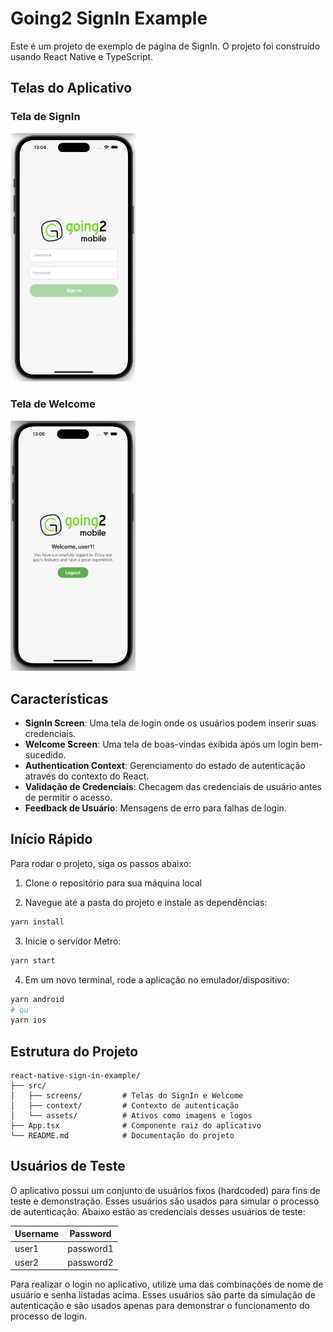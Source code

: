 # Going2 SignIn Example

Este é um projeto de exemplo de página de SignIn. O projeto foi construído usando React Native e TypeScript.

## Telas do Aplicativo

### Tela de SignIn

<img src="docs/signin.png" alt="Tela de SignIn" width="200"/>

### Tela de Welcome

<img src="docs/welcome.png" alt="Tela de Welcome" width="200"/>

## Características

- **SignIn Screen**: Uma tela de login onde os usuários podem inserir suas credenciais.
- **Welcome Screen**: Uma tela de boas-vindas exibida após um login bem-sucedido.
- **Authentication Context**: Gerenciamento do estado de autenticação através do contexto do React.
- **Validação de Credenciais**: Checagem das credenciais de usuário antes de permitir o acesso.
- **Feedback de Usuário**: Mensagens de erro para falhas de login.

## Início Rápido

Para rodar o projeto, siga os passos abaixo:

1. Clone o repositório para sua máquina local

2. Navegue até a pasta do projeto e instale as dependências:

```bash
yarn install
```

3. Inicie o servidor Metro:

```bash
yarn start
```

4. Em um novo terminal, rode a aplicação no emulador/dispositivo:

```bash
yarn android
# ou
yarn ios
```

## Estrutura do Projeto

```
react-native-sign-in-example/
├── src/
│   ├── screens/         # Telas do SignIn e Welcome
│   ├── context/         # Contexto de autenticação
│   └── assets/          # Ativos como imagens e logos
├── App.tsx              # Componente raiz do aplicativo
└── README.md            # Documentação do projeto
```

## Usuários de Teste

O aplicativo possui um conjunto de usuários fixos (hardcoded) para fins de teste e demonstração. Esses usuários são usados para simular o processo de autenticação. Abaixo estão as credenciais desses usuários de teste:

| Username | Password   |
|----------|------------|
| user1    | password1  |
| user2    | password2  |

Para realizar o login no aplicativo, utilize uma das combinações de nome de usuário e senha listadas acima. Esses usuários são parte da simulação de autenticação e são usados apenas para demonstrar o funcionamento do processo de login.
